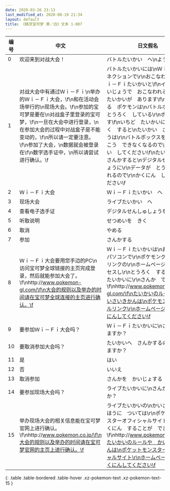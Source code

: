 ```yaml
---
date: 2020-03-26 23:13
last_modified_at: 2020-08-19 21:34
layout: default
title: 《精灵宝可梦 黑／白》文本 1-007
---
```

| 编号 | 中文 | 日文假名 | 日文汉字 |
| ---- | ---- | ---- | --- |
| 0 | 欢迎来到对战大会！ | バトルたいかい　へ\nようこそ！ | バトル大会へ\nようこそ！ |
| 1 | 对战大会中有通过Ｗｉ－Ｆｉ\n举办的Ｗｉ－Ｆｉ大会，\f\n和在活动会场举行的\n现场大会。\f\n参加的宝可梦是要在\n对战盒子里登录的宝可梦，\f\n一旦在大会中进行登录，\n在参加大会的过程中对战盒子是不能变动的，\f\n所以请一定要注意。\f\n参加了大会，\n数据就会被登录在\f\n数字选手证中，\n所以请尝试进行确认。\f | バトルたいかいには\nＷｉ－Ｆｉコネクションで\r\nおこなわれる　Ｗｉ－Ｆｉたいかいと\f\nイベントかいじょうで　おこなわれる\nライブたいかいが　あります\f\nさんかする　ポケモンは\nバトルボックスに　とうろく　している\r\nポケモンです\f\nいちど　たいかいに　とうろく　すると\nたいかい　さんかちゅうは\r\nバトルボックスを\r\nへんこう　できなくなるので\r\nちゅうい　してください\f\nたいかいに　さんかすると\nデジタルせんしゅしょうに\r\nデータが　とうろく　されるので\r\nかくにん　してみてください\f | バトル大会には\nＷｉ－Ｆｉコネクションで\r\n行われるＷｉ－Ｆｉ大会と\f\nイベント会場で行われる\nライブ大会が　あります\f\n参加するポケモンは　バトルボックスに\n登録している　ポケモンです\f\n一度　大会に　登録すると\n大会参加中は　バトルボックスを\r\n変更できなくなるので　注意してください\f\n大会に　参加すると　デジタル選手証に\nデータが　登録されるので\r\n確認してみてください\f |
| 2 | Ｗｉ－Ｆｉ大会 | Ｗｉ－Ｆｉたいかい　へ | Ｗｉ－Ｆｉ大会　へ |
| 3 | 现场大会 | ライブたいかい　へ | ライブ大会　へ |
| 4 | 查看电子选手证 | デジタルせんしゅしょうを　みる | デジタル選手証を　みる |
| 5 | 听取说明 | せつめいを　きく | 説明を　きく |
| 6 | 取消 | やめる | やめる |
| 7 | 参加 | さんかする | 参加する |
| 8 | Ｗｉ－Ｆｉ大会要用您手边的PC\n访问宝可梦全球链接的主页完成登录，然后就能参加大会了。\f\nhttp://www.pokemon-gl.com/\f\n大会的规则以及举办的时间请在宝可梦全球连接的主页进行确认。\f | Ｗｉ－Ｆｉたいかいは\nおてもとの　パソコンで\r\nポケモングローバルリンクの\r\nホームページに　アクセスし\r\nとうろく　することで　たいかいに\r\nさんか　できます\f\nhttp://www.pokemon-gl.com/\f\nたいかいのルールや　かいさいきかんは\nポケモングローバルリンク\r\nホームページで　かくにんしてください\f | Ｗｉ－Ｆｉ大会は　お手元の　パソコンで\nポケモングローバルリンクの\r\nホームページに　アクセスし\r\n登録することで　大会に　参加できます\f\nhttp://www.pokemon-gl.com/\f\n大会のルールや　開催期間は\nポケモングローバルリンク\r\nホームページで　確認してください\f |
| 9 | 要参加Ｗｉ－Ｆｉ大会吗？ | Ｗｉ－Ｆｉたいかいに\nさんか　しますか？ | Ｗｉ－Ｆｉ大会に\n参加しますか？ |
| 10 | 要取消参加大会吗？ | たいかいへ　さんかするのを\nやめますか？ | 大会へ　参加するのを\nやめますか？ |
| 11 | 是 | はい | はい |
| 12 | 否 | いいえ | いいえ |
| 13 | 取消参加 | さんかを　かいじょする | 参加を　解除する |
| 14 | 要参加现场大会吗？ | ライブたいかいに\nさんか　しますか？ | ライブ大会に\n参加しますか？ |
| 15 | 举办现场大会的相关信息能在宝可梦官网上进行确认。\f\nhttp://www.pokemon.co.jp/\f\n大会的规则以及举办的时间请在宝可梦官网的主页上进行确认。\f | ライブたいかいの\nかいさいじょうほうに　ついては\r\nポケットモンスターオフィシャルサイトで\r\nかくにん　することが　できます\f\nhttp://www.pokemon.co.jp/\f\nたいかいのルールや　かいさいきかんは\nポケットモンスターオフィシャルサイト\r\nホームページで　かくにんしてください\f | ライブ大会の　開催情報については\nポケットモンスターオフィシャルサイトで\r\n確認する事が　できます\f\nhttp://www.pokemon.co.jp/\f\n大会のルールや　開催期間は\nポケットモンスターオフィシャルサイト\r\nホームページで　確認してください\f |
{: .table .table-bordered .table-hover .xz-pokemon-text .xz-pokemon-text-15 }
